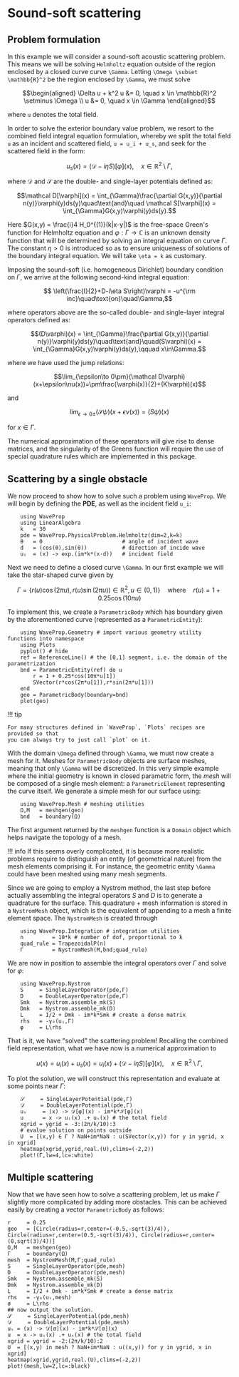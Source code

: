 # Sound-soft scattering

## Problem formulation

In this example we will consider a sound-soft acoustic scattering problem. This
means we will be solving `Helmholtz` equation outside of the region enclosed by
a closed curve curve ``\Gamma``. Letting ``\Omega \subset \mathbb{R}^2`` be the
region enclosed by ``\Gamma``, we must solve

```math
\begin{aligned}
    \Delta u  + k^2 u &= 0, \quad x \in \mathbb{R}^2 \setminus \Omega \\
    u &= 0, \quad x \in \Gamma
\end{aligned}
```
where ``u`` denotes the total field. 

In order to solve the exterior boundary value problem, we resort to the combined
field integral equation formulation, whereby we split the total field ``u`` as an
incident and scattered field, ``u = u_i + u_s``, and seek for the scattered field
in the form:
```math
    u_s(x) = (\mathcal D-i\eta S)[\varphi](x),\quad x\in\mathbb R^2\setminus\Gamma,
```
where $\mathcal D$ and $\mathcal S$ are the double- and single-layer potentials defined as:
```math
\mathcal D[\varphi](x) = \int_{\Gamma}\frac{\partial G(x,y)}{\partial n(y)}\varphi(y)ds(y)\quad\text{and}\quad \mathcal S[\varphi](x) = \int_{\Gamma}G(x,y)\varphi(y)ds(y).
```

Here $G(x,y) = \frac{i}4 H_0^{(1)}(k|x-y|)$ is the free-space Green's function
for Helmholtz equation and $\varphi:\Gamma\to\mathbb C$ is an unknown density
function that will be determined by solving an integral equation on curve
$\Gamma$. The constant $\eta>0$ is introduced so as to ensure uniqueness of
solutions of
the boundary integral equation. We will take ``\eta = k`` as customary. 

Imposing the sound-soft (i.e. homogeneous Dirichlet) boundary condition on $\Gamma$, we arrive at the following second-kind integral equation:
```math
    \left(\frac{I}{2}+D-i\eta S\right)\varphi = -u^{\rm inc}\quad\text{on}\quad\Gamma,
```

where operators above are the so-called double- and single-layer integral
operators defined as:

```math
(D\varphi)(x) = \int_{\Gamma}\frac{\partial G(x,y)}{\partial n(y)}\varphi(y)ds(y)\quad\text{and}\quad(S\varphi)(x) = \int_{\Gamma}G(x,y)\varphi(y)ds(y),\qquad x\in\Gamma.
```
where we have used the jump relations:
```math
\lim_{\epsilon\to 0\pm}(\mathcal D\varphi)(x+\epsilon\nu(x))=\pm\frac{\varphi(x)}{2}+(K\varphi)(x)
```
and
```math
lim_{\epsilon\to 0\pm}(\mathcal S\psi)(x+\epsilon\nu(x))=(S\psi)(x)
```
for $x\in\Gamma.$

The numerical approximation of these operators will give rise to dense matrices,
and the singularity of the Greens function will require the use of special
quadrature rules which are implemented in this package. 

## Scattering by a single obstacle

We now proceed to show how to solve such a problem using `WaveProp`. We will
begin by defining the **PDE**, as well as the incident field ``u_i``:
```@example soundsoft-scattering sound-soft-scattering
    using WaveProp
    using LinearAlgebra
    k   = 30
    pde = WaveProp.PhysicalProblem.Helmholtz(dim=2,k=k)   
    θ   = 0                         # angle of incident wave
    d   = (cos(θ),sin(θ))           # direction of incide wave
    uᵢ  = (x) -> exp.(im*k*(x⋅d))   # incident field
```

Next we need to define a closed curve ``\Gamma``. In our first example we will
take the star-shaped curve given by 
```math
     \Gamma = \{r(u) \cos(2\pi u), r(u)\sin(2\pi u))\in\mathbb R^2,u\in (0,1)\} \quad \text{where} \quad
     r(u) = 1 + 0.25 \cos(10\pi u)
```
To implement this, we create a `ParametricBody` which has boundary given by the
aforementioned curve (represented as a `ParametricEntity`):
```@example soundsoft-scattering sound-soft-scattering
    using WaveProp.Geometry # import various geometry utility functions into namespace
    using Plots
    pyplot() # hide
    ref = ReferenceLine() # the [0,1] segment, i.e. the domain of the parametrization
    bnd = ParametricEntity(ref) do u
        r = 1 + 0.25*cos(10π*u[1])     
        SVector(r*cos(2π*u[1]),r*sin(2π*u[1]))
    end     
    geo = ParametricBody(boundary=bnd)
    plot(geo)
```

!!! tip

    For many structures defined in `WaveProp`, `Plots` recipes are provided so that
    you can always try to just call `plot` on it.

With the domain ``\Omega`` defined through ``\Gamma``, we must now create a mesh
for it. Meshes for `ParametricBody` objects are surface meshes, meaning that
only `\Gamma` will be discretized. In this very simple example where the initial
geometry is known in closed parametric form, the *mesh* will be composed of a
single mesh element: a `ParametricElement` representing the curve itself. We
generate a simple mesh for our surface using:
```@example soundsoft-scattering sound-soft-scattering
    using WaveProp.Mesh # meshing utilities
    Ω,M   = meshgen(geo) 
    bnd   = boundary(Ω)
```
The first argument returned by the `meshgen` function is a `Domain` object which
helps navigate the topology of a mesh.

!!! info
    If this seems overly complicated, it is because more realistic problems
    require to distinguish an entity (of geometrical nature) from the 
    mesh elements comprising it. For instance, the geometric entity ``\Gamma``
    could have been meshed using many mesh segments.

Since we are going to employ a Nystrom method, the last step before actually
assembling the integral operators $S$ and $D$ is to generate a quadrature for
the surface. This quadrature + mesh information is stored in a `NystromMesh`
object, which is the equivalent of appending to a mesh a finite element space.
The `NystromMesh` is created through
```@example soundsoft-scattering sound-soft-scattering
    using WaveProp.Integration # integration utilities
    n         = 10*k # number of dof, proportional to k
    quad_rule = TrapezoidalP(n)
    Γ         = NystromMesh(M,bnd;quad_rule)
```

We are now in position to assemble the integral operators over $\Gamma$ and
solve for $\varphi$:
```@example soundsoft-scattering sound-soft-scattering
    using WaveProp.Nystrom
    S     = SingleLayerOperator(pde,Γ)
    D     = DoubleLayerOperator(pde,Γ)
    Smk   = Nystrom.assemble_mk(S)
    Dmk   = Nystrom.assemble_mk(D)
    L     = I/2 + Dmk - im*k*Smk # create a dense matrix
    rhs   = -γ₀(uᵢ,Γ)
    φ     = L\rhs
```

That is it, we have "solved" the scattering problem! Recalling the combined
field representation, what we have now is a numerical approximation to 
```math
    u(x) = u_i(x) + u_s(x) = u_i(x) + (\mathcal D-i\eta S)[\varphi](x),\quad x\in\mathbb R^2\setminus\Gamma,
```
To plot the solution, we will construct this representation and evaluate at some
points near $\Gamma$:
```@example soundsoft-scattering sound-soft-scattering
    𝒮     = SingleLayerPotential(pde,Γ)
    𝒟     = DoubleLayerPotential(pde,Γ)
    uₛ     = (x) -> 𝒟[φ](x) - im*k*𝒮[φ](x)
    u      = x -> uᵢ(x) .+ uₛ(x) # the total field
    xgrid = ygrid = -3:(2π/k/10):3
    # evalue solution on points outside
    U  = [(x,y) ∈ Γ ? NaN+im*NaN : u(SVector(x,y)) for y in ygrid, x in xgrid]
    heatmap(xgrid,ygrid,real.(U),clims=(-2,2))
    plot!(Γ,lw=4,lc=:white)
```

## Multiple scattering

Now that we have seen how to solve a scattering problem, let us make $\Gamma$
slightly more complicated by adding more obstacles. This can be achieved easily
by creating a vector `ParametricBody` as follows:
```@example soundsoft-scattering sound-soft-scattering
r     = 0.25
geo   = [Circle(radius=r,center=(-0.5,-sqrt(3)/4)), Circle(radius=r,center=(0.5,-sqrt(3)/4)), Circle(radius=r,center=(0,sqrt(3)/4))]
Ω,M   = meshgen(geo)
Γ     = boundary(Ω)
mesh  = NystromMesh(M,Γ;quad_rule)
S     = SingleLayerOperator(pde,mesh)
D     = DoubleLayerOperator(pde,mesh)
Smk   = Nystrom.assemble_mk(S)
Dmk   = Nystrom.assemble_mk(D)
L     = I/2 + Dmk - im*k*Smk # create a dense matrix
rhs   = -γ₀(uᵢ,mesh)
σ     = L\rhs
## now output the solution. 
𝒮     = SingleLayerPotential(pde,mesh)
𝒟     = DoubleLayerPotential(pde,mesh)
uₛ = (x) -> 𝒟[σ](x) - im*k*𝒮[σ](x)
u  = x -> uᵢ(x) .+ uₛ(x) # the total field
xgrid = ygrid = -2:(2π/k/10):2
U  = [(x,y) in mesh ? NaN+im*NaN : u((x,y)) for y in ygrid, x in xgrid]
heatmap(xgrid,ygrid,real.(U),clims=(-2,2))
plot!(mesh,lw=2,lc=:black)
```





